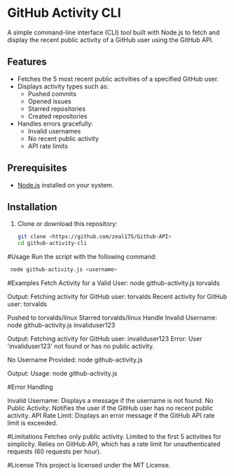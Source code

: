 # GitHub Activity CLI

A simple command-line interface (CLI) tool built with Node.js to fetch and display the recent public activity of a GitHub user using the GitHub API.

## Features
- Fetches the 5 most recent public activities of a specified GitHub user.
- Displays activity types such as:
  - Pushed commits
  - Opened issues
  - Starred repositories
  - Created repositories
- Handles errors gracefully:
  - Invalid usernames
  - No recent public activity
  - API rate limits

## Prerequisites
- [Node.js](https://nodejs.org/) installed on your system.

## Installation
1. Clone or download this repository:
   ```bash
   git clone <https://github.com/zeal175/Github-API>
   cd github-activity-cli

#Usage
Run the script with the following command:
```bash
 node github-activity.js <username>
```
#Examples
Fetch Activity for a Valid User: node github-activity.js torvalds

Output: Fetching activity for GitHub user: torvalds Recent activity for GitHub user: torvalds

Pushed to torvalds/linux
Starred torvalds/linux
Handle Invalid Username: node github-activity.js invaliduser123

Output: Fetching activity for GitHub user: invaliduser123 Error: User 'invaliduser123' not found or has no public activity.

No Username Provided: node github-activity.js

Output: Usage: node github-activity.js <username>

#Error Handling

Invalid Username: Displays a message if the username is not found.
No Public Activity: Notifies the user if the GitHub user has no recent public activity.
API Rate Limit: Displays an error message if the GitHub API rate limit is exceeded.

#Limitations
Fetches only public activity.
Limited to the first 5 activities for simplicity.
Relies on GitHub API, which has a rate limit for unauthenticated requests (60 requests per hour).

#License
This project is licensed under the MIT License.
